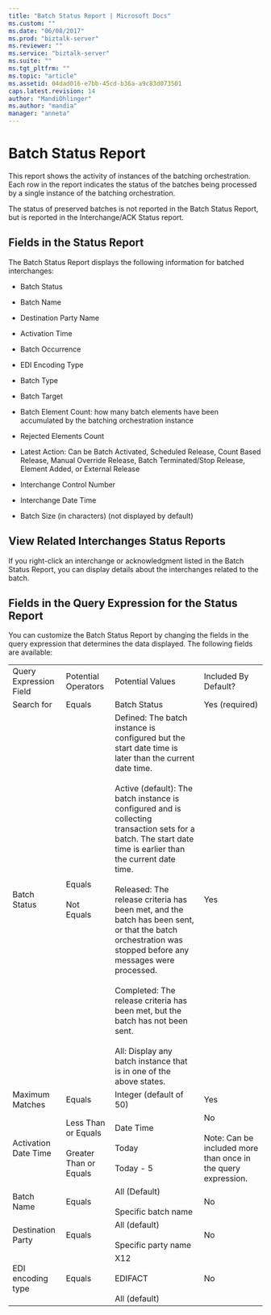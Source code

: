 ```yaml
---
title: "Batch Status Report | Microsoft Docs"
ms.custom: ""
ms.date: "06/08/2017"
ms.prod: "biztalk-server"
ms.reviewer: ""
ms.service: "biztalk-server"
ms.suite: ""
ms.tgt_pltfrm: ""
ms.topic: "article"
ms.assetid: 04dad016-e7bb-45cd-b36a-a9c83d073501
caps.latest.revision: 14
author: "MandiOhlinger"
ms.author: "mandia"
manager: "anneta"
---
```

# Batch Status Report
This report shows the activity of instances of the batching orchestration. Each row in the report indicates the status of the batches being processed by a single instance of the batching orchestration.  
  
 The status of preserved batches is not reported in the Batch Status Report, but is reported in the Interchange/ACK Status report.  
  
## Fields in the Status Report  
 The Batch Status Report displays the following information for batched interchanges:  
  
-   Batch Status  
  
-   Batch Name  
  
-   Destination Party Name  
  
-   Activation Time  
  
-   Batch Occurrence  
  
-   EDI Encoding Type  
  
-   Batch Type  
  
-   Batch Target  
  
-   Batch Element Count: how many batch elements have been accumulated by the batching orchestration instance  
  
-   Rejected Elements Count  
  
-   Latest Action: Can be Batch Activated, Scheduled Release, Count Based Release, Manual Override Release, Batch Terminated/Stop Release, Element Added, or External Release  
  
-   Interchange Control Number  
  
-   Interchange Date Time  
  
-   Batch Size (in characters) (not displayed by default)  
  
## View Related Interchanges Status Reports  
 If you right-click an interchange or acknowledgment listed in the Batch Status Report, you can display details about the interchanges related to the batch.  
  
## Fields in the Query Expression for the Status Report  
 You can customize the Batch Status Report by changing the fields in the query expression that determines the data displayed. The following fields are available:  
  
|||||  
|-|-|-|-|  
|Query Expression Field|Potential Operators|Potential Values|Included By Default?|  
|Search for|Equals|Batch Status|Yes (required)|  
|Batch Status|Equals<br /><br /> Not Equals|Defined: The batch instance is configured but the start date time is later than the current date time.<br /><br /> Active (default): The batch instance is configured and is collecting transaction sets for a batch. The start date time is earlier than the current date time.<br /><br /> Released: The release criteria has been met, and the batch has been sent, or that the batch orchestration was stopped before any messages were processed.<br /><br /> Completed: The release criteria has been met, but the batch has not been sent.<br /><br /> All: Display any batch instance that is in one of the above states.|Yes|  
|Maximum Matches|Equals|Integer (default of 50)|Yes|  
|Activation Date Time|Less Than or Equals<br /><br /> Greater Than or Equals|Date Time<br /><br /> Today<br /><br /> Today - 5|No<br /><br /> Note: Can be included more than once in the query expression.|  
|Batch Name|Equals|All (Default)<br /><br /> Specific batch name|No|  
|Destination Party|Equals|All (default)<br /><br /> Specific party name|No|  
|EDI encoding type|Equals|X12<br /><br /> EDIFACT<br /><br /> All (default)|No|  
  

